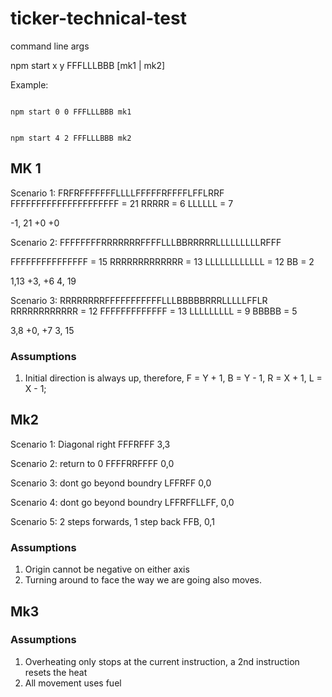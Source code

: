 # ticker-technical-test

command line args

npm start x y FFFLLLBBB [mk1 | mk2]

Example:

```

npm start 0 0 FFFLLLBBB mk1


npm start 4 2 FFFLLLBBB mk2
```
## MK 1

Scenario 1:
FRFRFFFFFFFLLLLFFFFFRFFFFLFFLRRF
FFFFFFFFFFFFFFFFFFFFF = 21
RRRRR = 6
LLLLLL = 7

-1, 21
+0 +0

Scenario 2:
FFFFFFFFRRRRRRRFFFFLLLBBRRRRRLLLLLLLLLRFFF

FFFFFFFFFFFFFFF = 15
RRRRRRRRRRRRR = 13
LLLLLLLLLLLL = 12
BB = 2

1,13
+3, +6
4, 19

Scenario 3:
RRRRRRRRFFFFFFFFFFFLLLBBBBBRRRLLLLLFFLR
RRRRRRRRRRRR = 12
FFFFFFFFFFFFF = 13
LLLLLLLLL = 9
BBBBB = 5

3,8
+0, +7
3, 15


### Assumptions

1. Initial direction is always up, therefore, F = Y + 1, B = Y - 1, R = X + 1, L = X - 1;

## Mk2

Scenario 1:
Diagonal right
FFFRFFF
3,3

Scenario 2:
return to 0
FFFFRRFFFF
0,0

Scenario 3:
dont go beyond boundry
LFFRFF
0,0

Scenario 4:
dont go beyond boundry
LFFRFFLLFF,
0,0

Scenario 5:
2 steps forwards, 1 step back
FFB,
0,1

### Assumptions

1. Origin cannot be negative on either axis
2. Turning around to face the way we are going also moves.

## Mk3

### Assumptions

1. Overheating only stops at the current instruction, a 2nd instruction resets the heat
2. All movement uses fuel